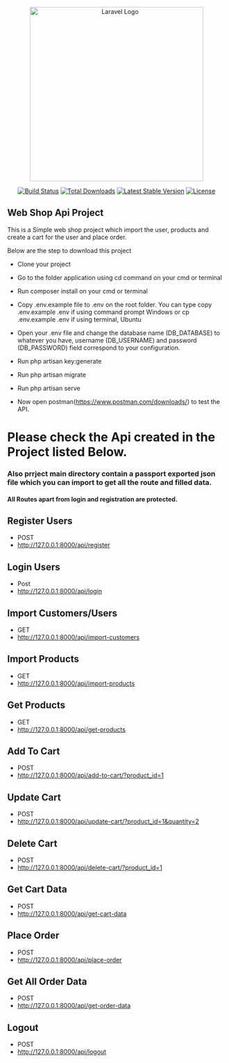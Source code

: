 <p align="center"><a href="https://laravel.com" target="_blank"><img src="https://raw.githubusercontent.com/laravel/art/master/logo-lockup/5%20SVG/2%20CMYK/1%20Full%20Color/laravel-logolockup-cmyk-red.svg" width="400" alt="Laravel Logo"></a></p>

<p align="center">
<a href="https://github.com/laravel/framework/actions"><img src="https://github.com/laravel/framework/workflows/tests/badge.svg" alt="Build Status"></a>
<a href="https://packagist.org/packages/laravel/framework"><img src="https://img.shields.io/packagist/dt/laravel/framework" alt="Total Downloads"></a>
<a href="https://packagist.org/packages/laravel/framework"><img src="https://img.shields.io/packagist/v/laravel/framework" alt="Latest Stable Version"></a>
<a href="https://packagist.org/packages/laravel/framework"><img src="https://img.shields.io/packagist/l/laravel/framework" alt="License"></a>
</p>

## Web Shop Api Project

This is a Simple web shop project which import the user, products and create a cart for the user and place order.

Below are the step to download this project

- Clone your project

- Go to the folder application using cd command on your cmd or terminal

- Run composer install on your cmd or terminal

- Copy .env.example file to .env on the root folder. You can type copy .env.example .env if using command prompt Windows or cp .env.example .env if using terminal, Ubuntu

- Open your .env file and change the database name (DB_DATABASE) to whatever you have, username (DB_USERNAME) and password (DB_PASSWORD) field correspond to your configuration.

- Run php artisan key:generate

- Run php artisan migrate

- Run php artisan serve

- Now open postman(https://www.postman.com/downloads/) to test the API.

# Please check the Api created in the Project listed Below.
### Also prrject main directory contain a passport exported json file which you can import to get all the route and filled data.
#### All Routes apart from login and registration are protected.
 

## Register Users  
- POST 
- http://127.0.0.1:8000/api/register
 

 
## Login Users 
- Post
- http://127.0.0.1:8000/api/login
 


## Import Customers/Users 
- GET 
- http://127.0.0.1:8000/api/import-customers



## Import Products
- GET 
- http://127.0.0.1:8000/api/import-products



## Get Products
- GET 
- http://127.0.0.1:8000/api/get-products



## Add To Cart
- POST 
- http://127.0.0.1:8000/api/add-to-cart/?product_id=1



## Update Cart
- POST 
- http://127.0.0.1:8000/api/update-cart/?product_id=1&quantity=2



## Delete Cart
- POST 
- http://127.0.0.1:8000/api/delete-cart/?product_id=1



## Get Cart Data
- POST 
- http://127.0.0.1:8000/api/get-cart-data


## Place Order
- POST 
- http://127.0.0.1:8000/api/place-order


## Get All Order Data
- POST 
- http://127.0.0.1:8000/api/get-order-data


## Logout
- POST 
- http://127.0.0.1:8000/api/logout






 
